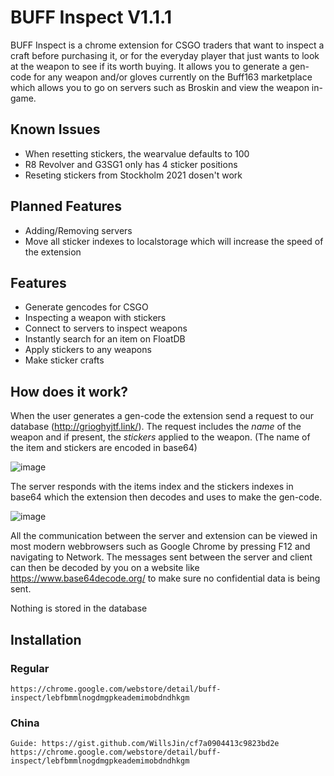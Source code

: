 # BUFF Inspect V1.1.1

BUFF Inspect is a chrome extension for CSGO traders that want to inspect a craft before purchasing it, or for the everyday player that just wants to look at the weapon to see if its worth buying. It allows you to generate a gen-code for any weapon and/or gloves currently on the Buff163 marketplace which allows you to go on servers such as Broskin and view the weapon in-game.

## Known Issues
- When resetting stickers, the wearvalue defaults to 100
- R8 Revolver and G3SG1 only has 4 sticker positions
- Reseting stickers from Stockholm 2021 dosen't work

## Planned Features
- Adding/Removing servers
- Move all sticker indexes to localstorage which will increase the speed of the extension

## Features
- Generate gencodes for CSGO
- Inspecting a weapon with stickers
- Connect to servers to inspect weapons
- Instantly search for an item on FloatDB
- Apply stickers to any weapons
- Make sticker crafts

## How does it work?
When the user generates a gen-code the extension send a request to our database (http://grioghyjtf.link/). The request includes the *name* of the weapon and if present, the *stickers* applied to the weapon. (The name of the item and stickers are encoded in base64)

![image](https://user-images.githubusercontent.com/97019006/148032998-40112dab-8371-4922-b53f-a4e864aa75a7.png)


The server responds with the items index and the stickers indexes in base64 which the extension then decodes and uses to make the gen-code. 

![image](https://user-images.githubusercontent.com/97019006/148033185-74ede557-f7cc-4bcb-9159-148a2da55352.png)


All the communication between the server and extension can be viewed in most modern webbrowsers such as Google Chrome by pressing F12 and navigating to Network. The messages sent between the server and client can then be decoded by you on a website like https://www.base64decode.org/ to make sure no confidential data is being sent. 

Nothing is stored in the database


## Installation
### Regular
```
https://chrome.google.com/webstore/detail/buff-inspect/lebfbmmlnogdmgpkeademimobdndhkgm
```

### China
```
Guide: https://gist.github.com/WillsJin/cf7a0904413c9823bd2e
https://chrome.google.com/webstore/detail/buff-inspect/lebfbmmlnogdmgpkeademimobdndhkgm
```
